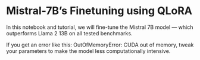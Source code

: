# Mistral-7B’s Finetuning using QLoRA

In this notebook and tutorial, we will fine-tune the Mistral 7B model — which outperforms Llama 2 13B on all tested benchmarks.       

If you get an error like this: OutOfMemoryError: CUDA out of memory, tweak your parameters to make the model less computationally intensive.
